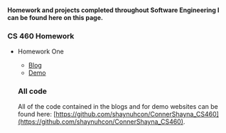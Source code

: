 #### Homework and projects completed throughout Software Engineering I can be found here on this page. 

### CS 460 Homework
* Homework One
  * [Blog](HW1/README.md)
  * [Demo](https://shaynuhcon.github.io/ConnerShayna_CS460/HW1/index.html)


  ### All code
  All of the code contained in the blogs and for demo websites can be found here: [https://github.com/shaynuhcon/ConnerShayna_CS460](https://github.com/shaynuhcon/ConnerShayna_CS460).
